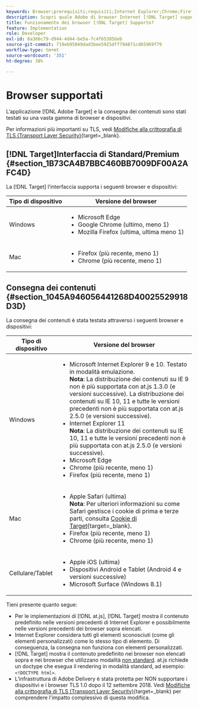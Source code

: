 ```yaml
---
keywords: Browser;prerequisiti;requisiti;Internet Explorer;Chrome;Firefox;Safari;Android;Surface
description: Scopri quale Adobe di browser Internet [!DNL Target] supporta la relativa interfaccia e la distribuzione dei contenuti.
title: Funzionamento dei browser [!DNL Target] Supporto?
feature: Implementation
role: Developer
exl-id: 8a366c79-d944-4d44-be5a-7c4f65385beb
source-git-commit: 719eb95049dad3bee5925dff794871cd65969f79
workflow-type: tm+mt
source-wordcount: '351'
ht-degree: 38%

---
```


# Browser supportati

L’applicazione [!DNL Adobe Target] e la consegna dei contenuti sono stati testati su una vasta gamma di browser e dispositivi.

Per informazioni più importanti su TLS, vedi [Modifiche alla crittografia di TLS (Transport Layer Security)](https://developer.adobe.com/target/before-implement/tls-transport-layer-security-encryption/){target=_blank}.

## [!DNL Target]Interfaccia di Standard/Premium  {#section_1B73CA4B7BBC460BB7009DF00A2AFC4D}

La [!DNL Target] l’interfaccia supporta i seguenti browser e dispositivi:

| Tipo di dispositivo | Versione del browser |
|--- |--- |
| Windows | <ul><li>Microsoft Edge</li><li>Google Chrome (ultimo, meno 1)</li><li>Mozilla Firefox (ultima, ultima meno 1)</li></ul> |
| Mac | <ul><li>Firefox (più recente, meno 1)</li><li>Chrome (più recente, meno 1)</li></ul> |

## Consegna dei contenuti {#section_1045A946056441268D40025529918D3D}

La consegna dei contenuti è stata testata attraverso i seguenti browser e dispositivi:

| Tipo di dispositivo | Versione del browser |
|--- |--- |
| Windows | <ul><li>Microsoft Internet Explorer 9 e 10. Testato in modalità emulazione.<br>**Nota**: La distribuzione dei contenuti su IE 9 non è più supportata con at.js 1.3.0 (e versioni successive). La distribuzione dei contenuti su IE 10, 11 e tutte le versioni precedenti non è più supportata con at.js 2.5.0 (e versioni successive).</li><li>Internet Explorer 11 <br>**Nota**: La distribuzione dei contenuti su IE 10, 11 e tutte le versioni precedenti non è più supportata con at.js 2.5.0 (e versioni successive).</li><li>Microsoft Edge</li><li>Chrome (più recente, meno 1)</li><li>Firefox (più recente, meno 1)</li></ul> |
| Mac | <ul><li>Apple Safari (ultima)<br>**Nota**: Per ulteriori informazioni su come Safari gestisce i cookie di prima e terze parti, consulta [Cookie di Target](https://developer.adobe.com/target/before-implement/privacy/cookie-behavior/){target=_blank}.</li><li>Firefox (più recente, meno 1)</li><li>Chrome (più recente, meno 1)</li></ul> |
| Cellulare/Tablet | <ul><li>Apple iOS (ultima)</li><li>Dispositivi Android e Tablet (Android 4 e versioni successive)</li><li>Microsoft Surface (Windows 8.1)</li></ul> |

Tieni presente quanto segue:

* Per le implementazioni di [!DNL at.js], [!DNL Target] mostra il contenuto predefinito nelle versioni precedenti di Internet Explorer e possibilmente nelle versioni precedenti dei browser sopra elencati.
* Internet Explorer considera tutti gli elementi sconosciuti (come gli elementi personalizzati) come lo stesso tipo di elemento. Di conseguenza, la consegna non funziona con elementi personalizzati.
* [!DNL Target] mostra il contenuto predefinito nei browser non elencati sopra e nei browser che utilizzano modalità [non standard](https://en.wikipedia.org/wiki/Quirks_mode). at.js richiede un doctype che esegua il rendering in modalità standard, ad esempio: `<!DOCTYPE html>`.
* L’infrastruttura di Adobe Delivery è stata protetta per NON supportare i dispositivi e i browser TLS 1.0 dopo il 12 settembre 2018. Vedi [Modifiche alla crittografia di TLS (Transport Layer Security)](https://developer.adobe.com/target/before-implement/tls-transport-layer-security-encryption/){target=_blank} per comprendere l&#39;impatto complessivo di questa modifica.
